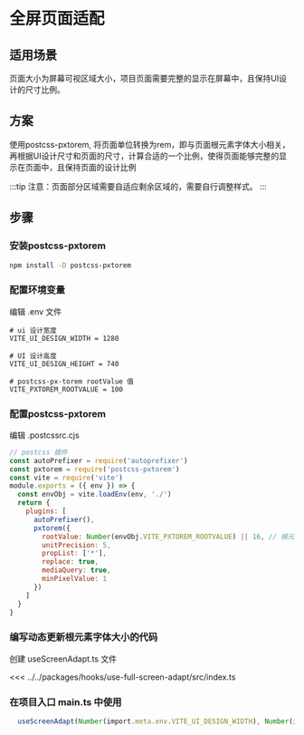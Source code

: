 # 全屏页面适配

## 适用场景

页面大小为屏幕可视区域大小，项目页面需要完整的显示在屏幕中，且保持UI设计的尺寸比例。

## 方案

使用postcss-pxtorem, 将页面单位转换为rem，即与页面根元素字体大小相关，再根据UI设计尺寸和页面的尺寸，计算合适的一个比例，使得页面能够完整的显示在页面中，且保持页面的设计比例

:::tip
注意：页面部分区域需要自适应剩余区域的，需要自行调整样式。
:::

## 步骤

### 安装postcss-pxtorem

```bash
npm install -D postcss-pxtorem
```

### 配置环境变量

编辑 .env 文件

```env
# ui 设计宽度
VITE_UI_DESIGN_WIDTH = 1280

# UI 设计高度
VITE_UI_DESIGN_HEIGHT = 740

# postcss-px-torem rootValue 值
VITE_PXTOREM_ROOTVALUE = 100
```

### 配置postcss-pxtorem

编辑 .postcssrc.cjs

```js
// postcss 插件
const autoPrefixer = require('autoprefixer')
const pxtorem = require('postcss-pxtorem')
const vite = require('vite')
module.exports = ({ env }) => {
  const envObj = vite.loadEnv(env, './')
  return {
    plugins: [
      autoPrefixer(),
      pxtorem({
        rootValue: Number(envObj.VITE_PXTOREM_ROOTVALUE) || 16, // 根元素字体大小
        unitPrecision: 5,
        propList: ['*'],
        replace: true,
        mediaQuery: true,
        minPixelValue: 1
      })
    ]
  }
}

```

### 编写动态更新根元素字体大小的代码

创建 useScreenAdapt.ts 文件

<<< ../../packages/hooks/use-full-screen-adapt/src/index.ts

### 在项目入口 main.ts 中使用

```ts
  useScreenAdapt(Number(import.meta.env.VITE_UI_DESIGN_WIDTH), Number(import.meta.env.VITE_UI_DESIGN_HEIGHT), Number(import.meta.env.VITE_PXTOREM_ROOTVALUE) || 16)
```
